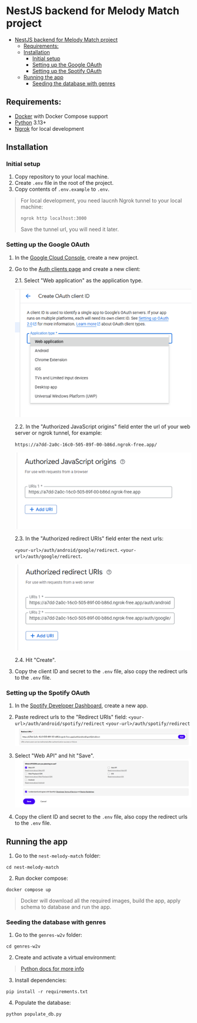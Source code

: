# NestJS backend for Melody Match project

- [NestJS backend for Melody Match project](#nestjs-backend-for-melody-match-project)
  - [Requirements:](#requirements)
  - [Installation](#installation)
    - [Initial setup](#initial-setup)
    - [Setting up the Google OAuth](#setting-up-the-google-oauth)
    - [Setting up the Spotify OAuth](#setting-up-the-spotify-oauth)
  - [Running the app](#running-the-app)
    - [Seeding the database with genres](#seeding-the-database-with-genres)


## Requirements: 
- [Docker](https://www.docker.com) with Docker Compose support
- [Python](https://www.python.org) 3.13+
- [Ngrok](https://ngrok.com) for local development

## Installation
### Initial setup

1. Copy repository to your local machine.
2. Create `.env` file in the root of the project.
3. Copy contents of `.env.example` to `.env`.

> For local development, you need laucnh Ngrok tunnel to your local machine:
>```
>ngrok http localhost:3000
>```
> Save the tunnel url, you will need it later.

### Setting up the Google OAuth
1. In the [Google Cloud Console](https://console.cloud.google.com/), create a new project.
2. Go to the [Auth clients page](https://console.cloud.google.com/auth/clients) and create a new client:

    2.1. Select "Web application" as the application type.

    ![Google client page](.github/images/image.png)

    2.2. In the "Authorized JavaScript origins" field enter the url of your web server or ngrok tunnel, for example: 

    `https://a7dd-2a0c-16c0-505-89f-00-b86d.ngrok-free.app/`

    ![Google client page](.github/images/image-1.png)

    2.3. In the "Authorized redirect URIs" field enter the next urls:

    `<your-url>/auth/android/google/redirect`.
    `<your-url>/auth/google/redirect`.
    
    ![Google client page](.github/images/image-2.png)
    
    2.4. Hit "Create".

3. Copy the client ID and secret to the `.env` file, also copy the redirect urls to the `.env` file.

### Setting up the Spotify OAuth
1. In the [Spotify Developer Dashboard](https://developer.spotify.com/dashboard/), create a new app.

2. Paste redirect urls to the "Redirect URIs" field:
`<your-url>/auth/android/spotify/redirect`
`<your-url>/auth/spotify/redirect`
![Spotify client page](.github/images/image-3.png)

3. Select "Web API" and hit "Save".
![Spotify client page](.github/images/image-5.png)

4. Copy the client ID and secret to the `.env` file, also copy the redirect urls to the `.env` file.


## Running the app
1. Go to the `nest-melody-match` folder:
```
cd nest-melody-match
```

2. Run docker compose: 
```
docker compose up
```
> Docker will download all the required images, build the app, apply schema to database and run the app.

### Seeding the database with genres
1. Go to the `genres-w2v` folder:

```
cd genres-w2v
```

2. Create and activate a virtual environment:
>[Python docs for more info](https://docs.python.org/3/library/venv.html)

3. Install dependencies:

```
pip install -r requirements.txt
```

4. Populate the database:

```
python populate_db.py
```